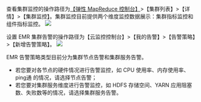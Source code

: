 查看集群监控的操作路径为[【弹性 MapReduce 控制台】](http://console.tcecqpoc.fsphere.cn/emr)>【集群列表】>【详情】>【集群监控】。集群监控目前提供两个维度监控数据展示：集群指标监控和组件指标监控。
![](http://imgcache.tcecqpoc.fsphere.cn/image/main.qcloudimg.com/raw/2a06d3cb7f627c359cd44e2c1d5307ce.png)

设置 EMR 集群告警的操作路径为【云监控控制台】>【我的告警】>【告警策略】>【新增告警策略】。
![](http://imgcache.tcecqpoc.fsphere.cn/image/main.qcloudimg.com/raw/4104723492b0c39b9b1b3a4e3bd0a5bc.png)

EMR 告警策略类型目前分为集群节点告警和集群服务告警。

- 若您要对各节点的硬件情况进行告警监控，如 CPU 使用率、内存使用率、ping通 的情况，请选择节点告警；
- 若您要对集群服务维度进行告警监控，如 HDFS 存储空间、YARN 应用阻塞数、失败数等的情况，请选择集群服务告警。
